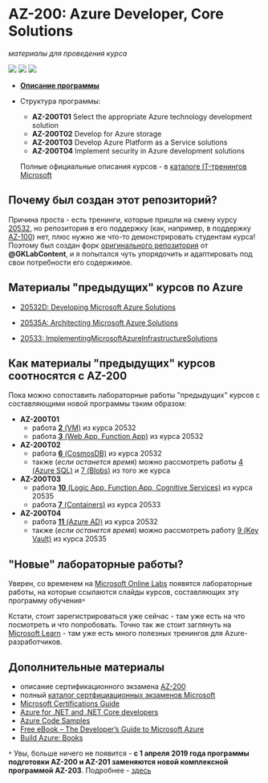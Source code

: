 # AZ-200: Azure Developer, Core Solutions
*материалы для проведения курса*

![](https://img.shields.io/badge/made%20for-classroom-green.svg)  ![](https://img.shields.io/badge/made%20with-C%23-red.svg)  ![](https://img.shields.io/badge/temporary-code-blue.svg)

- **[Описание программы](http://nt.ua/education/microsoft/Pages/AZ-200.aspx)**
- Структура программы:
  - **AZ-200T01** Select the appropriate Azure technology development solution
  - **AZ-200T02** Develop for Azure storage
  - **AZ-200T03** Develop Azure Platform as a Service solutions
  - **AZ-200T04** Implement security in Azure development solutions

  Полные официальные описания курсов - в [каталоге IT-тренингов Microsoft](https://www.microsoft.com/en-us/learning/course-list.aspx)

## Почему был создан этот репозиторий?
Причина проста - есть тренинги, которые пришли на смену курсу [20532](https://github.com/MicrosoftLearning/20532-DevelopingMicrosoftAzureSolutions), но репозитория в его поддержку (как, например, в поддержку [AZ-100](https://github.com/MicrosoftLearning/AZ-100-MicrosoftAzureInfrastructureDeployment)) нет, плюс нужно же что-то демонстрировать студентам курса! Поэтому был создан форк [оригинального репозитория](https://github.com/GKLabContent/az200-demos) от **@GKLabContent**, и я попытался чуть упорядочить и адаптировать под свои потребности его содержимое.

## Материалы "предыдущих" курсов по Azure
- [20532D: Developing Microsoft Azure Solutions](https://github.com/MicrosoftLearning/20532-DevelopingMicrosoftAzureSolutions)
- [20535A: Architecting Microsoft Azure Solutions](https://github.com/MicrosoftLearning/20535-ArchitectingMicrosoftAzureSolutions)

- [20533: ImplementingMicrosoftAzureInfrastructureSolutions](https://github.com/MicrosoftLearning/20533-ImplementingMicrosoftAzureInfrastructureSolutions)

## Как материалы "предыдущих" курсов соотносятся с AZ-200
Пока можно сопоставить лабораторные работы "предыдущих" курсов с составляющими новой программы таким образом:
- **AZ-200T01**
  - работа [**2** (VM)](https://github.com/MicrosoftLearning/20532-DevelopingMicrosoftAzureSolutions/blob/master/Instructions/Labs/Mod02/LAB_AK_02.md) из курса 20532
  - работа [**3** (Web App, Function App)](https://github.com/MicrosoftLearning/20532-DevelopingMicrosoftAzureSolutions/blob/master/Instructions/Labs/Mod03/LAB_AK_03.md) из курса 20532
- **AZ-200T02**
  - работа [**6** (CosmosDB)](https://github.com/MicrosoftLearning/20532-DevelopingMicrosoftAzureSolutions/blob/master/Instructions/Labs/Mod06/LAB_AK_06.md) из курса 20532
  - также (*если останется время*) можно рассмотреть работы [4 (Azure SQL)](https://github.com/MicrosoftLearning/20532-DevelopingMicrosoftAzureSolutions/blob/master/Instructions/Labs/Mod04/LAB_AK_04.md) и [7 (Blobs)](https://github.com/MicrosoftLearning/20532-DevelopingMicrosoftAzureSolutions/blob/master/Instructions/Labs/Mod07/LAB_AK_07.md) из того же курса
- **AZ-200Т03**
  - работа [**10** (Logic App, Function App, Cognitive Services)](https://github.com/MicrosoftLearning/20535-ArchitectingMicrosoftAzureSolutions/blob/master/Instructions/Labs/Mod10/20535A_LAB_AK_10.md) из курса 20535
  - работа [**7** (Containers)](https://github.com/MicrosoftLearning/20533-ImplementingMicrosoftAzureInfrastructureSolutions/blob/master/Instructions/20533E_LAB_AK_07.md) из курса 20533
- **AZ-200T04**
  - работа [**11** (Azure AD)](https://github.com/MicrosoftLearning/20532-DevelopingMicrosoftAzureSolutions/blob/master/Instructions/Labs/Mod11/LAB_AK_11.md) из курса 20532
  - также (*если останется время*) можно рассмотреть работу [9 (Key Vault)](https://github.com/MicrosoftLearning/20535-ArchitectingMicrosoftAzureSolutions/blob/master/Instructions/Labs/Mod09/20535A_LAB_AK_09.md) из курса 20535

## "Новые" лабораторные работы?

Уверен, со временем на [Microsoft Online Labs](https://www.microsoft.com/handsonlabs/SelfPacedLabs) появятся лабораторные работы, на которые ссылаются слайды курсов, составляющих эту программу обучения``*``

Кстати, стоит зарегистрироваться уже сейчас - там уже есть на что посмотреть и что попробовать. Точно так же стоит заглянуть на [Microsoft Learn](https://docs.microsoft.com/en-us/learn/browse/?roles=developer&products=azure) - там уже есть много полезных тренингов для Azure-разработчиков.

## Дополнительные материалы
- описание сертификационного экзамена [AZ-200](https://www.microsoft.com/en-us/learning/exam-az-200.aspx)
- полный [каталог сертфициационных экзаменов Microsoft](https://www.microsoft.com/en-us/learning/exam-list.aspx)
- [Microsoft Certifications Guide](https://www.certificationcamps.com/microsoft-certifications-guide/)
- [Azure for .NET and .NET Core developers](https://docs.microsoft.com/en-us/dotnet/azure/)
- [Azure Code Samples](https://azure.microsoft.com/en-us/resources/samples/?platform=dotnet&sort=2)
- [Free eBook – The Developer’s Guide to Microsoft Azure](https://azure.microsoft.com/en-us/blog/free-ebook-the-developer-s-guide-to-microsoft-azure-now-available/)
- [Build Azure: Books](https://buildazure.com/book/)

``*`` Увы, больше ничего не появится - **с 1 апреля 2019 года программы подготовки AZ-200 и AZ-201 заменяются новой комплексной программой AZ-203**. Подробнее - [здесь](https://www.wintellect.com/course/az-200-microsoft-azure-developer-core-solutions-certification-track/)
